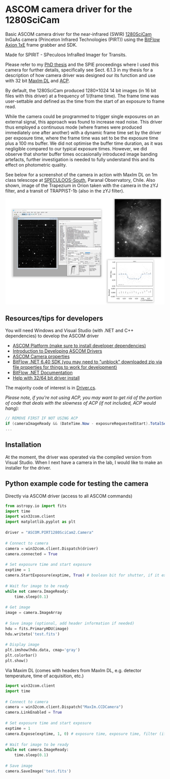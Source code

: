 # ASCOM camera driver for the 1280SciCam
Basic ASCOM camera driver for the near-infrared (SWIR) [1280SciCam](https://www.princetonirtech.com/products/1280scicam) InGaAs camera (Princeton Infrared Technologies (PIRT)) using the [BitFlow Axion 1xE](https://www.bitflow.com/products/camera-link/axion-1xe/) frame grabber and SDK. 

Made for SPIRIT - SPeculoos InfraRed Imager for Transits. 

Please refer to my [PhD thesis](https://doi.org/10.17863/CAM.96904) and the SPIE proceedings where I used this camera for further details, specifically see Sect. 6.1.3 in my thesis for a description of how camera driver was designed our its function and use with 32 bit [MaxIm DL](https://diffractionlimited.com/product/maxim-dl/) and [ACP](http://acp.dc3.com/index2.html).

By default, the 1280SciCam produced 1280×1024 14 bit images (in 16 bit files with this driver) at a frequency of 1/(frame time). The frame time was user-settable and defined as the time from the start of an exposure to frame read.

While the camera could be programmed to trigger single exposures on an external signal, this approach was found to increase read noise. This driver thus employed a continuous mode (where frames were produced immediately one after another) with a dynamic frame time set by the driver per exposure time, where the frame time was set to be the exposure time plus a 100 ms buffer. We did not optimise the buffer time duration, as it was negligible compared to our typical exposure times. However, we did observe that shorter buffer times occasionally introduced image banding artefacts, further investigation is needed to fully understand this and its effect on photometric quality.

See below for a screenshot of the camera in action with MaxIm DL on 1m class telescope at [SPECULOOS-South](https://en.wikipedia.org/wiki/SPECULOOS), Paranal Observatory, Chile. Also shown, image of the Trapezium in Orion taken with the camera in the zYJ filter, and a transit of TRAPPIST-1b (also in the zYJ filter).

![Collection of images](screenshot-image-transit.png)


## Resources/tips for developers

You will need Windows and Visual Studio (with .NET and C++ dependencies) to develop the ASCOM driver

- [ASCOM Platform (make sure to install developer dependencies)](https://github.com/ASCOMInitiative/ASCOMPlatform/releases)
- [Introduction to Developing ASCOM Drivers](<./Introduction to Developing ASCOM Drivers.pdf>)
- [ASCOM Camera properties](https://ascom-standards.org/Help/Developer/html/Properties_T_ASCOM_DeviceInterface_ICameraV3.htm)
- [BitFlow .NET 6.40 SDK (you may need to "unblock" downloaded zip via file properties for things to work for development)](https://www.bitflow.com/downloads/BitFlow.NET_SDK640.zip)
- [BitFlow .NET Documentation](https://www.bitflow.com/BF.NET/html/index.html)
- [Help with 32/64 bit driver install](https://ascomtalk.groups.io/g/Developer/topic/88285738#msg4745)

The majority code of interest is in [Driver.cs](ASCOM.PIRT1280SciCam2.Camera/Driver.cs). 

_Please note, if you're not using ACP, you may want to get rid of the portion of code that deals with the slowness of ACP (if not included, ACP would hang):_

```c#
// REMOVE FIRST IF NOT USING ACP
if (cameraImageReady && (DateTime.Now - exposureRequestedStart).TotalSeconds < 1.5)
...
```
            

## Installation

At the moment, the driver was operated via the compiled version from Visual Studio. When I next have a camera in the lab, I would like to make an installer for the driver.


## Python example code for testing the camera

Directly via ASCOM driver (access to all ASCOM commands)
```python
from astropy.io import fits
import time
import win32com.client
import matplotlib.pyplot as plt

driver = "ASCOM.PIRT1280SciCam2.Camera"

# Connect to camera
camera = win32com.client.Dispatch(driver)
camera.connected = True

# Set exposure time and start exposure
exptime = 1
camera.StartExposure(exptime, True) # boolean bit for shutter, if it existed.

# Wait for image to be ready
while not camera.ImageReady:
    time.sleep(0.1)

# Get image
image = camera.ImageArray

# Save image (optional, add header information if needed)
hdu = fits.PrimaryHDU(image)
hdu.writeto('test.fits')

# Display image
plt.imshow(hdu.data, cmap='gray')
plt.colorbar()
plt.show()

```

Via Maxim DL (comes with headers from MaxIm DL, e.g. detector temperature, time of acquisition, etc.)
```python
import win32com.client
import time

# Connect to camera
camera = win32com.client.Dispatch("MaxIm.CCDCamera")
camera.LinkEnabled = True

# Set exposure time and start exposure
exptime = 1
camera.Expose(exptime, 1, 0) # exposure time, exposure time, filter (if filter wheel set to 0 position)

# Wait for image to be ready
while not camera.ImageReady:
    time.sleep(0.1)

# Save image
camera.SaveImage('test.fits')
```

